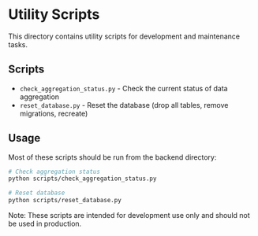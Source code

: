 # Utility Scripts

This directory contains utility scripts for development and maintenance tasks.

## Scripts

- `check_aggregation_status.py` - Check the current status of data aggregation
- `reset_database.py` - Reset the database (drop all tables, remove migrations, recreate)

## Usage

Most of these scripts should be run from the backend directory:

```bash
# Check aggregation status
python scripts/check_aggregation_status.py

# Reset database
python scripts/reset_database.py
```

Note: These scripts are intended for development use only and should not be used in production.